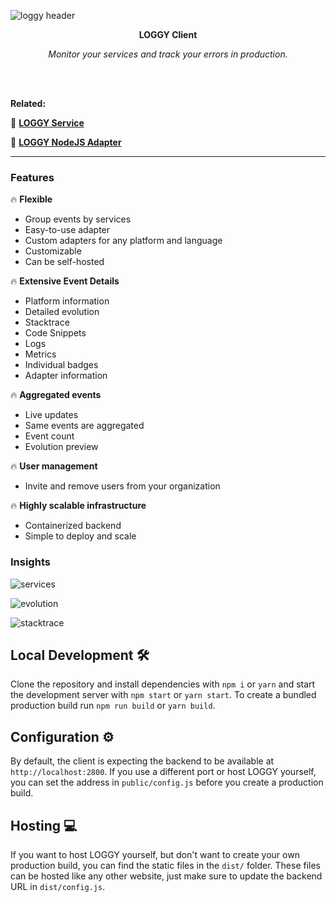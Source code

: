 ![loggy header](https://github.com/jz222/loggy-client/blob/master/assets/header.png?raw=true)

<div align="center">
  <p>
    <b>LOGGY Client</b>
  </p>
  <p>
    <i>Monitor your services and track your errors in production.</i>
  </p>
  <br />
  <br />
</div>

**Related:**

🚀 [**LOGGY Service**](https://github.com/jz222/loggy)

📡 [**LOGGY NodeJS Adapter**](https://github.com/jz222/loggy-adapter-nodejs)

---

### Features

🔥 **Flexible**

- Group events by services
- Easy-to-use adapter
- Custom adapters for any platform and language
- Customizable
- Can be self-hosted

🔥 **Extensive Event Details**

- Platform information
- Detailed evolution
- Stacktrace
- Code Snippets
- Logs
- Metrics
- Individual badges
- Adapter information

🔥 **Aggregated events**

- Live updates
- Same events are aggregated
- Event count
- Evolution preview

🔥 **User management**

- Invite and remove users from your organization

🔥 **Highly scalable infrastructure**

- Containerized backend
- Simple to deploy and scale

### Insights

![services](https://github.com/jz222/loggy-client/blob/master/assets/services.png?raw=true)

![evolution](https://github.com/jz222/loggy-client/blob/master/assets/evolution.png?raw=true)

![stacktrace](https://github.com/jz222/loggy-client/blob/master/assets/stacktrace.png?raw=true)

## Local Development 🛠

Clone the repository and install dependencies with `npm i` or `yarn` and start the development server with `npm start` or `yarn start`. To create a bundled production build run `npm run build` or `yarn build`.

## Configuration ⚙️

By default, the client is expecting the backend to be available at `http://localhost:2800`. If you use a different port or host LOGGY yourself, you can set the address in `public/config.js` before you create a production build.

## Hosting 💻

If you want to host LOGGY yourself, but don't want to create your own production build, you can find the static files in the `dist/` folder. These files can be hosted like any other website, just make sure to update the backend URL in `dist/config.js`.
